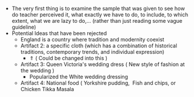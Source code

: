 - The very first thing is to examine the sample that was given to see how do teacher perceived it, what exactly we have to do, to include, to which extent, what we are lazy to do,... (rather than just reading some vague guideline)
- Potential Ideas that have been rejected
	- England is a country where tradition and modernity coexist
	- Artifact 2: a specific cloth (which has a combination of historical traditions, contemporary trends, and individual expression)
		- ⇑ ( Could be changed into this )
	- Artifact 3: Queen Victoria's wedding dress ( New style of fashion at the wedding )
		- Popularized the White wedding dressing
	- Artifact 4: National food ( Yorkshire pudding,  Fish and chips, or Chicken Tikka Masala